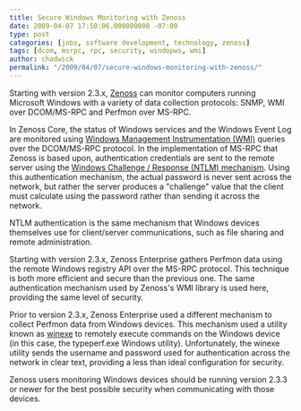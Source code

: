 ```yaml
---
title: Secure Windows Monitoring with Zenoss
date: 2009-04-07 17:50:06.000000000 -07:00
type: post
categories: [jobs, software development, technology, zenoss]
tags: [dcom, msrpc, rpc, security, windopws, wmi]
author: chadwick
permalink: "/2009/04/07/secure-windows-monitoring-with-zenoss/"
---
```

Starting with version 2.3.x, [Zenoss](http://www.zenoss.com/ "Zenoss, Inc.
corporate web site") can monitor computers running Microsoft Windows with a
variety of data collection protocols: SNMP, WMI over DCOM/MS-RPC and Perfmon
over MS-RPC.

In Zenoss Core, the status of Windows services and the Windows Event Log are
monitored using [Windows Management Instrumentation
(WMI)](http://msdn.microsoft.com/en-us/library/aa394582.aspx "Windows
Management Instrumentation") queries over the DCOM/MS-RPC protocol. In the
implementation of MS-RPC that Zenoss is based upon, authentication credentials
are sent to the remote server using the [Windows Challenge / Response (NTLM)
mechanism](http://msdn.microsoft.com/en-us/library/aa378749.aspx "Microsoft
NTLM"). Using this authentication mechanism, the actual password is never sent
across the network, but rather the server produces a "challenge" value that
the client must calculate using the password rather than sending it across the
network.

NTLM authentication is the same mechanism that Windows devices themselves use
for client/server communications, such as file sharing and remote
administration.

Starting with version 2.3.x, Zenoss Enterprise gathers Perfmon data using the
remote Windows registry API over the MS-RPC protocol. This technique is both
more efficient and secure than the previous one. The same authentication
mechanism used by Zenoss's WMI library is used here, providing the same level
of security.

Prior to version 2.3.x, Zenoss Enterprise used a different mechanism to
collect Perfmon data from Windows devices. This mechanism used a utility known
as [winexe](http://eol.ovh.org/winexe/ "winexe homepage :)") to remotely
execute commands on the Windows device (in this case, the typeperf.exe Windows
utility). Unfortunately, the winexe utility sends the username and password
used for authentication across the network in clear text, providing a less
than ideal configuration for security.

Zenoss users monitoring Windows devices should be running version 2.3.3 or
newer for the best possible security when communicating with those devices.


